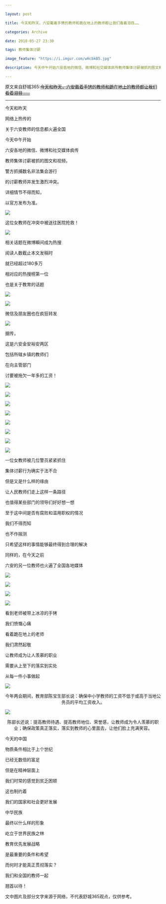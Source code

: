 ```yaml
---

layout: post

title: 今天和昨天，六安戴着手铐的教师和跪在地上的教师都让我们看着泪目……

categories: Archive

date: 2018-05-27 23:30

tags: 教师集体讨薪

image_feature: "https://i.imgur.com/wHcbkB5.jpg"

description: 今天中午开始六安各地的微信、微博和社交媒体疯传教师集体讨薪被抓的图文和视频，警方抓捕数名非法集会游行的讨薪教师并发生激烈冲突。

---
```


原文来自舒城365:~~[今天和昨天，六安戴着手铐的教师和跪在地上的教师都让我们看着泪目……](https://mp.weixin.qq.com/s/P0_GqoYsq5FyZtuN7MgF6w)~~

---

今天和昨天

网络上热传的

关于六安教师的信息都火遍全国

今天中午开始

六安各地的微信、微博和社交媒体疯传

教师集体讨薪被抓的图文和视频，

警方抓捕数名非法集会游行

的讨薪教师并发生激烈冲突。

详细情节不得而知，

以官方发布为准。

![](https://i.imgur.com/w9MnE6M.jpg)

这位女教师在冲突中被送往医院抢救！

![](https://i.imgur.com/bpKEvph.jpg)

相关话题在微博瞬间成为热搜

阅读人数截止本文发稿时

就已经超过180多万

相对应的热搜榜第一位

也是关于教育的话题

![](https://i.imgur.com/2AFG7HP.jpg)

![](https://i.imgur.com/NvLgKgd.jpg)

微信及朋友圈也在疯狂转发

![](https://i.imgur.com/qkx2ces.jpg)

据传，

这是六安金安裕安两区

包括所辖乡镇的教师们

在向主管部门

讨要被拖欠一年多的工资！

![](https://i.imgur.com/ERBAc5c.jpg)

![](https://i.imgur.com/mxtwvxC.jpg)

![](https://i.imgur.com/sZkOo2M.jpg)

![](https://i.imgur.com/p1yUGmu.jpg)

![](https://i.imgur.com/Tb4JVYL.jpg)

![](https://i.imgur.com/ldGZr9w.jpg)

![](https://i.imgur.com/AYiU7rD.jpg)

![](https://i.imgur.com/cLMM9si.jpg)

一位女教师被几位警员紧紧抓住

集体讨薪行为确实于法不合

但是又是什么样的缘由

让人民教师们走上这样一条路径

也值得某些部门的领导们好好想一想

至于这中间是否有腐败和滥用职权的情况

我们不得而知

也不作揣测

只希望这样的事情能够最终得到合理的解决

同样的，在今天之前

六安的另一位教师也火遍了全国各地媒体

![](https://i.imgur.com/EJxHWmS.jpg)

![](https://i.imgur.com/nB9JFsM.jpg)

![](https://i.imgur.com/vHlCnzO.jpg)

![](https://i.imgur.com/PcfXA9R.jpg)

看到老师被带上冰凉的手铐

我们愤慨心痛

看着跪在地上的老师

我们肃然起敬

让教师成为让人羡慕的职业

需要从上至下的落实到实处

从每一件小事做起

![](https://i.imgur.com/w95kseU.jpg)

<center>今年两会期间，教育部陈宝生部长说：确保中小学教师的工资不低于或高于当地公务员的平均工资收入。</center>

![](https://i.imgur.com/jkFboiU.jpg)

<center>陈部长还说：提高教师待遇、提高教师地位、荣誉感，让教师成为令人羡慕的职业；确保政策真正落实，落实到教师的心里面去，让他们脸上充满笑容。</center>

今天的中国

物质条件相比于上个世纪

已经无数倍的富足

但是在精神层面上

我们时常的感觉到贫乏困顿

这也制约着

我们的国家和社会更好发展

中华民族

最终以什么样的形象

屹立于世界民族之林

教育优先发展战略

是最重要的条件和希望

而何时才能真正贯彻落实？

我们和全国的教师一起

翘首以待！

文中图片及部分文字来源于网络，不代表舒城365观点，仅供参考。
